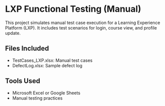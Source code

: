 # LXP Functional Testing (Manual)
This project simulates manual test case execution for a Learning Experience Platform (LXP). It includes test scenarios for login, course view, and profile update.
## Files Included
- TestCases_LXP.xlsx: Manual test cases
- DefectLog.xlsx: Sample defect log
## Tools Used
- Microsoft Excel or Google Sheets
- Manual testing practices
